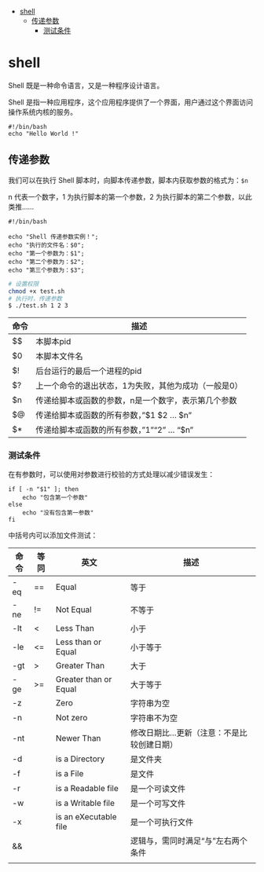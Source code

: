 <!-- TOC -->

- [shell](#shell)
  - [传递参数](#传递参数)
    - [测试条件](#测试条件)

<!-- /TOC -->

<a id="markdown-shell" name="shell"></a>
# shell

Shell 既是一种命令语言，又是一种程序设计语言。

Shell 是指一种应用程序，这个应用程序提供了一个界面，用户通过这个界面访问操作系统内核的服务。

```shell
#!/bin/bash
echo "Hello World !"
```

<a id="markdown-传递参数" name="传递参数"></a>
## 传递参数

我们可以在执行 Shell 脚本时，向脚本传递参数，脚本内获取参数的格式为：`$n`

n 代表一个数字，1 为执行脚本的第一个参数，2 为执行脚本的第二个参数，以此类推……

```shell
#!/bin/bash

echo "Shell 传递参数实例！";
echo "执行的文件名：$0";
echo "第一个参数为：$1";
echo "第二个参数为：$2";
echo "第三个参数为：$3";
```

```bash
# 设置权限
chmod +x test.sh
# 执行时，传递参数
$ ./test.sh 1 2 3
```

命令 | 描述
---|---
$$ | 本脚本pid
$0 | 本脚本文件名
$! | 后台运行的最后一个进程的pid
$? | 上一个命令的退出状态，1为失败，其他为成功（一般是0）
$n | 传递给脚本或函数的参数，n是一个数字，表示第几个参数
$@ | 传递给脚本或函数的所有参数，”$1 $2 … $n”
$* | 传递给脚本或函数的所有参数，”$1” “$2” … “$n”

<a id="markdown-测试条件" name="测试条件"></a>
### 测试条件

在有参数时，可以使用对参数进行校验的方式处理以减少错误发生：

```shell
if [ -n "$1" ]; then
    echo "包含第一个参数"
else
    echo "没有包含第一参数"
fi
```

中括号内可以添加文件测试：

命令 | 等同 | 英文 | 描述
---|----|----|---
-eq | == | Equal | 等于
-ne | != | Not Equal | 不等于
-lt | < | Less Than | 小于
-le | <= | Less than or Equal | 小于等于
-gt | > | Greater Than | 大于
-ge | >= | Greater than or Equal | 大于等于
-z |  | Zero | 字符串为空
-n |  | Not zero | 字符串不为空
-nt |  | Newer Than | 修改日期比…更新（注意：不是比较创建日期）
-d |  | is a Directory | 是文件夹
-f |  | is a File | 是文件
-r |  | is a Readable file | 是一个可读文件
-w |  | is a Writable file | 是一个可写文件
-x |  | is an eXecutable file | 是一个可执行文件
&& |  |  | 逻辑与，需同时满足“与”左右两个条件
|| |  |  | 逻辑或，只需要满足“或”的左边或右边的条件，其中，左边的条件先判断
